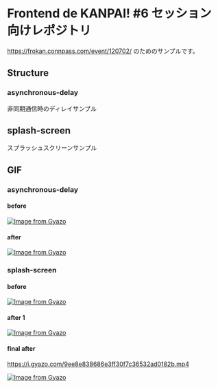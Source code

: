 # Frontend de KANPAI! #6 セッション向けレポジトリ

https://frokan.connpass.com/event/120702/ のためのサンプルです。

## Structure

### asynchronous-delay

非同期通信時のディレイサンプル

## splash-screen

スプラッシュスクリーンサンプル

## GIF

### asynchronous-delay

#### before

[![Image from Gyazo](https://i.gyazo.com/776d9264a2b5eae0ffdc84659e771008.gif)](https://gyazo.com/776d9264a2b5eae0ffdc84659e771008)

#### after

[![Image from Gyazo](https://i.gyazo.com/5356b00027dd56fcb8aae7d42e72fcb8.gif)](https://gyazo.com/5356b00027dd56fcb8aae7d42e72fcb8)

### splash-screen

#### before

[![Image from Gyazo](https://i.gyazo.com/dcf28f0498e806bb6a620d20ac57e3ec.gif)](https://gyazo.com/dcf28f0498e806bb6a620d20ac57e3ec)

#### after 1

[![Image from Gyazo](https://i.gyazo.com/7d928886c16de923f4d3d66c7e0a67a1.gif)](https://gyazo.com/7d928886c16de923f4d3d66c7e0a67a1)

#### final after

https://i.gyazo.com/9ee8e838686e3ff30f7c36532ad0182b.mp4

[![Image from Gyazo](https://i.gyazo.com/9ee8e838686e3ff30f7c36532ad0182b.gif)](https://gyazo.com/9ee8e838686e3ff30f7c36532ad0182b)
